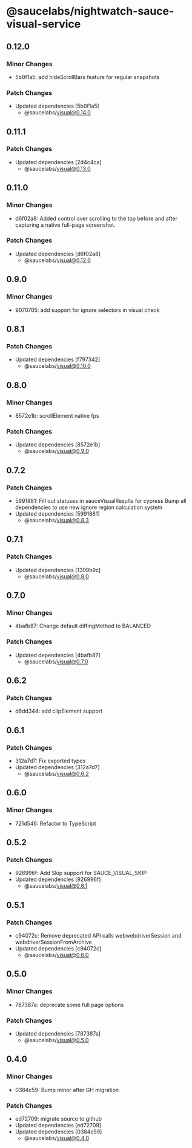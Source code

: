 # @saucelabs/nightwatch-sauce-visual-service

## 0.12.0

### Minor Changes

- 5b0f1a5: add hideScrollBars feature for regular snapshots

### Patch Changes

- Updated dependencies [5b0f1a5]
  - @saucelabs/visual@0.14.0

## 0.11.1

### Patch Changes

- Updated dependencies [2d4c4ca]
  - @saucelabs/visual@0.13.0

## 0.11.0

### Minor Changes

- d6f02a8: Added control over scrolling to the top before and after capturing a native full-page screenshot.

### Patch Changes

- Updated dependencies [d6f02a8]
  - @saucelabs/visual@0.12.0

## 0.9.0

### Minor Changes

- 9070705: add support for ignore selectors in visual check

## 0.8.1

### Patch Changes

- Updated dependencies [f797342]
  - @saucelabs/visual@0.10.0

## 0.8.0

### Minor Changes

- 8572e1b: scrollElement native fps

### Patch Changes

- Updated dependencies [8572e1b]
  - @saucelabs/visual@0.9.0

## 0.7.2

### Patch Changes

- 5991881: Fill out statuses in sauceVisualResults for cypress
  Bump all dependencies to use new ignore region calculation system
- Updated dependencies [5991881]
  - @saucelabs/visual@0.8.3

## 0.7.1

### Patch Changes

- Updated dependencies [1399b9c]
  - @saucelabs/visual@0.8.0

## 0.7.0

### Minor Changes

- 4bafb87: Change default diffingMethod to BALANCED

### Patch Changes

- Updated dependencies [4bafb87]
  - @saucelabs/visual@0.7.0

## 0.6.2

### Patch Changes

- d6dd344: add clipElement support

## 0.6.1

### Patch Changes

- 312a7d7: Fix exported types
- Updated dependencies [312a7d7]
  - @saucelabs/visual@0.6.2

## 0.6.0

### Minor Changes

- 721d546: Refactor to TypeScript

## 0.5.2

### Patch Changes

- 926996f: Add Skip support for SAUCE_VISUAL_SKIP
- Updated dependencies [926996f]
  - @saucelabs/visual@0.6.1

## 0.5.1

### Patch Changes

- c94072c: Remove deprecated API calls webwebdriverSession and webdriverSessionFromArchive
- Updated dependencies [c94072c]
  - @saucelabs/visual@0.6.0

## 0.5.0

### Minor Changes

- 787387a: deprecate some full page options

### Patch Changes

- Updated dependencies [787387a]
  - @saucelabs/visual@0.5.0

## 0.4.0

### Minor Changes

- 0384c59: Bump minor after GH migration

### Patch Changes

- ed72709: migrate source to github
- Updated dependencies [ed72709]
- Updated dependencies [0384c59]
  - @saucelabs/visual@0.4.0
